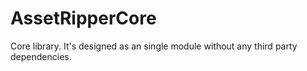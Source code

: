 ﻿# AssetRipperCore

Core library. It's designed as an single module without any third party dependencies.
